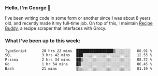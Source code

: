 ### Hello, I'm George 👋

I've been writing code in some form or another since I was about 8 years old, and recently made it my full-time job. On top of this, I maintain [Recipe Buddy](https://github.com/georgegebbett/recipe-buddy), a recipe scraper that interfaces with Grocy.  

<!--
**georgegebbett/georgegebbett** is a ✨ _special_ ✨ repository because its `README.md` (this file) appears on your GitHub profile.

Here are some ideas to get you started:

- 🔭 I’m currently working on ...
- 🌱 I’m currently learning ...
- 👯 I’m looking to collaborate on ...
- 🤔 I’m looking for help with ...
- 💬 Ask me about ...
- 📫 How to reach me: ...
- 😄 Pronouns: ...
- ⚡ Fun fact: ...
-->

### What I've been up to this week:
<!--START_SECTION:waka-->

```txt
TypeScript       20 hrs 22 mins  █████████████████▒░░░░░░░   68.91 %
SQL              3 hrs 42 mins   ███░░░░░░░░░░░░░░░░░░░░░░   12.55 %
Prisma           2 hrs 34 mins   ██▒░░░░░░░░░░░░░░░░░░░░░░   08.72 %
Go               1 hr 54 mins    █▓░░░░░░░░░░░░░░░░░░░░░░░   06.45 %
Bash             21 mins         ▒░░░░░░░░░░░░░░░░░░░░░░░░   01.19 %
```

<!--END_SECTION:waka-->
